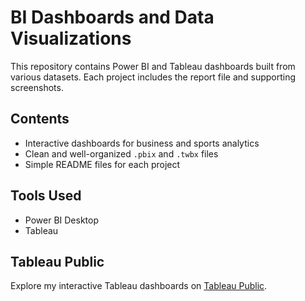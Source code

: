 # BI Dashboards and Data Visualizations

This repository contains Power BI and Tableau dashboards built from various datasets. Each project includes the report file and supporting screenshots.

## Contents
- Interactive dashboards for business and sports analytics
- Clean and well-organized `.pbix` and `.twbx` files
- Simple README files for each project

## Tools Used
- Power BI Desktop
- Tableau

## Tableau Public
Explore my interactive Tableau dashboards on [Tableau Public](https://public.tableau.com/app/profile/chaitanya.sura).


